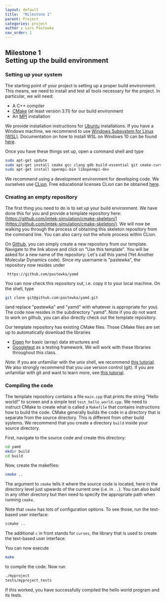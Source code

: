 ```yaml
---
layout: default
title:  "Milestone 1"
parent: Project
categories: project
author : Lars Pastewka
nav_order: 1
---
```


## Milestone 1 <br/> Setting up the build environment

### Setting up your system

The starting point of your project is setting up a proper build environment.
This means, we need to install and test all tools necessary for the project.
In particular, we will need:
* A C++ compiler
* [CMake](https://cmake.org) (at least version 3.11) for our build environment
* An [MPI](https://en.wikipedia.org/wiki/Message_Passing_Interface) installation

We provide installation instructions for [Ubuntu](https://ubuntu.com/)
installations. If you have a Windows machine, we recommend to use
[Windows Subsystem for Linux (WSL)](https://en.wikipedia.org/wiki/Windows_Subsystem_for_Linux).
Documentation on how to install WSL on Windows 10 can be found
[here](https://docs.microsoft.com/en-us/windows/wsl/install-win10).

Once you have these things set up, open a command shell and type
```bash
sudo apt-get update
sudo apt-get install cmake gcc clang gdb build-essential git cmake-curses-gui valgrind
sudo apt-get install openmpi-bin libopenmpi-dev 
```

We recommend using a development environment for developing code. We
ourselves use [CLion](https://www.jetbrains.com/clion/). Free educational
licenses CLion can be obtained [here](https://www.jetbrains.com/community/education/).

### Creating an empty repository

The first thing you need to do is to set up your build environment. We have
done this for you and provide a template repository here:
[https://github.com/imtek-simulation/cmake-skeleton/](https://github.com/imtek-simulation/cmake-skeleton/).
We will now be walking you through the process of obtaining this skeleton repository
from the command line. You can also carry out the whole process within CLion.

On [Github](github.com), you can simply create a new repository from our template. Navigate to
the link above and click on "Use this template". You will be asked for a new name of
the repository: Let's call this yamd (Yet Another Molecular Dynamics code). Since my
username is "pastewka", the repository now resides under

     https://github.com/pastewka/yamd

You can now check this repository out, i.e. copy it to your local machine. On the shell,
type
```bash
git clone git@github.com:pastewka/yamd.git
```
(and replace "pastewka" and "yamd" with whatever is appropriate for you). The
code now resides in the subdirectory "yamd". Note if you do not want to work
on github, you can also directly check out the template repository.

Our template repository has existing CMake files. Those CMake files are set up
to automatically download the libraries
* [Eigen](https://eigen.tuxfamily.org/) for basic (array) data structures and
* [Googletest](https://github.com/google/googletest) as a testing framework.
We will work with these libraries throughout this class.

_Note_: If you are unfamiliar with the unix shell, we recommend
[this tutorial](https://swcarpentry.github.io/shell-novice/). We also strongly
recommend that you use version control (git). If you are unfamiliar with git
and want to learn more, see
[this tutorial](https://swcarpentry.github.io/git-novice/).

### Compiling the code

The template repository contains a file `main.cpp` that prints the string
"Hello world!" to screen and a simple test `test_hello_world.cpp`. We need
to instruct CMake to create what is called a `Makefile` that contains
instructions how to build the code. CMake generally builds the code in a
directory that is separate from the source directory. This is different from
other build systems. We recommend that you create a directory `build` inside
your source directory.

First, navigate to the source code and create this directory:
```bash
cd yamd
mkdir build
cd build
```

Now, create the makefiles:
```bash
cmake ..
```
The argument to `cmake` tells it where the source code is located, here in
the directory level just upwards of the current one (i.e. in `..`). You can
also build in any other directory but then need to specify the appropriate
path when running `cmake`.

Note that `cmake` has lots of configuration options. To see those, run the
text-based user interface:
```bash
ccmake ..
```
The additional `c` in front stands for `curses`, the library that is used to
create the text-based user interface.

You can now execute
```bash
make
```
to compile the code. Now run
```bash
./myproject
tests/myproject_tests
```
If this worked, you have successfully compiled the hello world program and
its tests.